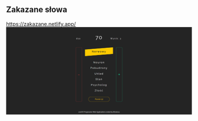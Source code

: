## Zakazane słowa 
https://zakazane.netlify.app/
![Zakazane słowa](./screencapture-zakazane-netlify-app-game-2020-11-24-22_35_55.png)


